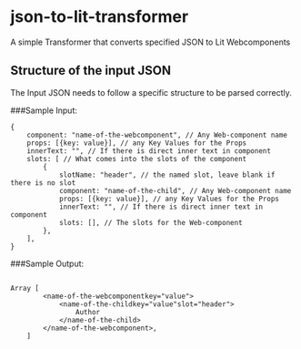 # json-to-lit-transformer

A simple Transformer that converts specified JSON to Lit Webcomponents

## Structure of the input JSON

The Input JSON needs to follow a specific structure to be parsed correctly.

###Sample Input:

```
{
    component: "name-of-the-webcomponent", // Any Web-component name
    props: [{key: value}], // any Key Values for the Props
    innerText: "", // If there is direct inner text in component
    slots: [ // What comes into the slots of the component
        {
            slotName: "header", // the named slot, leave blank if there is no slot
            component: "name-of-the-child", // Any Web-component name
            props: [{key: value}], // any Key Values for the Props
            innerText: "", // If there is direct inner text in component
            slots: [], // The slots for the Web-component
        },
    ],
}
```

###Sample Output:

```

Array [
        <name-of-the-webcomponentkey="value">
            <name-of-the-childkey="value"slot="header">
                Author
            </name-of-the-child>
        </name-of-the-webcomponent>,
    ]

```
